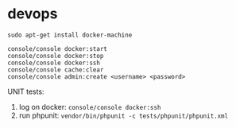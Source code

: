 # devops

```sudo apt-get install docker-machine```

```console/console docker:start```\
```console/console docker:stop```\
```console/console docker:ssh``` \
```console/console cache:clear```\
```console/console admin:create <username> <password>```

UNIT tests:

1. log on docker: ```console/console docker:ssh``` 
2. run phpunit: ```vendor/bin/phpunit -c tests/phpunit/phpunit.xml``` 

